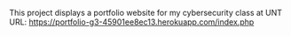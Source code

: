 This project displays a portfolio website for my cybersecurity class at UNT
URL: https://portfolio-g3-45901ee8ec13.herokuapp.com/index.php
